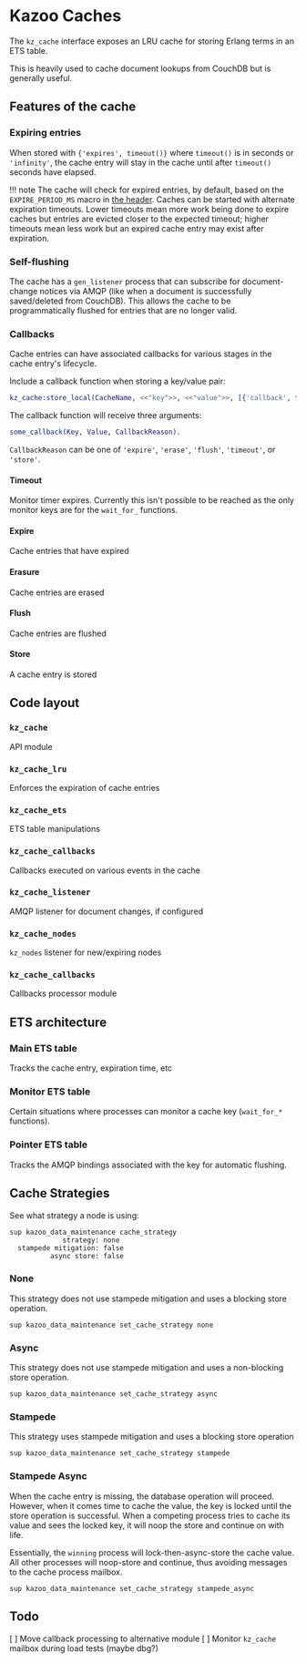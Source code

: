 # Kazoo Caches

The `kz_cache` interface exposes an LRU cache for storing Erlang terms in an ETS table.

This is heavily used to cache document lookups from CouchDB but is generally useful.

## Features of the cache

### Expiring entries

When stored with `{'expires', timeout()}` where `timeout()` is in seconds or `'infinity'`, the cache entry will stay in the cache until after `timeout()` seconds have elapsed.

!!! note
The cache will check for expired entries, by default, based on the `EXPIRE_PERIOD_MS` macro in [the header](../src/kz_caches.hrl). Caches can be started with alternate expiration timeouts. Lower timeouts mean more work being done to expire caches but entries are evicted closer to the expected timeout; higher timeouts mean less work but an expired cache entry may exist after expiration.

### Self-flushing

The cache has a `gen_listener` process that can subscribe for document-change notices via AMQP (like when a document is successfully saved/deleted from CouchDB). This allows the cache to be programmatically flushed for entries that are no longer valid.

### Callbacks

Cache entries can have associated callbacks for various stages in the cache entry's lifecycle.

Include a callback function when storing a key/value pair:

```erlang
kz_cache:store_local(CacheName, <<"key">>, <<"value">>, [{'callback', fun some_callback/3}]).
```

The callback function will receive three arguments:

```erlang
some_callback(Key, Value, CallbackReason).
```

`CallbackReason` can be one of `'expire'`, `'erase'`, `'flush'`, `'timeout'`, or `'store'`.

#### Timeout

Monitor timer expires. Currently this isn't possible to be reached as the only monitor keys are for the `wait_for_` functions.

#### Expire

Cache entries that have expired

#### Erasure

Cache entries are erased

#### Flush

Cache entries are flushed

#### Store

A cache entry is stored

## Code layout

### `kz_cache`

API module

### `kz_cache_lru`

Enforces the expiration of cache entries

### `kz_cache_ets`

ETS table manipulations

### `kz_cache_callbacks`

Callbacks executed on various events in the cache

### `kz_cache_listener`

AMQP listener for document changes, if configured

### `kz_cache_nodes`

`kz_nodes` listener for new/expiring nodes

### `kz_cache_callbacks`

Callbacks processor module

## ETS architecture

### Main ETS table

Tracks the cache entry, expiration time, etc

### Monitor ETS table

Certain situations where processes can monitor a cache key (`wait_for_*` functions).

### Pointer ETS table

Tracks the AMQP bindings associated with the key for automatic flushing.

## Cache Strategies

See what strategy a node is using:

```shell
sup kazoo_data_maintenance cache_strategy
             strategy: none
  stampede mitigation: false
          async store: false
```

### None

This strategy does not use stampede mitigation and uses a blocking store operation.

```shell
sup kazoo_data_maintenance set_cache_strategy none
```

### Async

This strategy does not use stampede mitigation and uses a non-blocking store operation.

```shell
sup kazoo_data_maintenance set_cache_strategy async
```

### Stampede

This strategy uses stampede mitigation and uses a blocking store operation

```shell
sup kazoo_data_maintenance set_cache_strategy stampede
```

### Stampede Async

When the cache entry is missing, the database operation will proceed. However, when it comes time to cache the value, the key is locked until the store operation is successful. When a competing process tries to cache its value and sees the locked key, it will noop the store and continue on with life.

Essentially, the `winning` process will lock-then-async-store the cache value. All other processes will noop-store and continue, thus avoiding messages to the cache process mailbox.

```shell
sup kazoo_data_maintenance set_cache_strategy stampede_async
```

## Todo

[ ] Move callback processing to alternative module
[ ] Monitor `kz_cache` mailbox during load tests (maybe dbg?)
